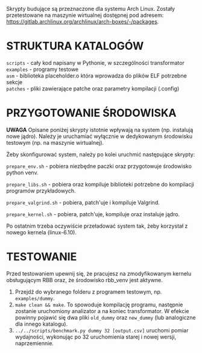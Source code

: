 Skrypty budujące są przeznaczone dla systemu Arch Linux. Zostały przetestowane na maszynie wirtualnej dostępnej pod adresem: <https://gitlab.archlinux.org/archlinux/arch-boxes/-/packages>.

# STRUKTURA KATALOGÓW
`scripts` - cały kod napisany w Pythonie, w szczególności transformator\
`examples` - programy testowe\
`asm` - biblioteka placeholder.o która wprowadza do plików ELF potrzebne sekcje\
`patches` - pliki zawierające patche oraz parametry kompilacji (.config)

# PRZYGOTOWANIE ŚRODOWISKA
**UWAGA** Opisane poniżej skrypty istotnie wpływają na system (np. instalują nowe jądro). Należy je uruchamiać wyłącznie w dedykowanym środowisku testowym (np. na maszynie wirtualnej).

Żeby skonfigurować system, należy po kolei uruchmić następujące skrypty: 

`prepare_env.sh` - pobiera niezbędne paczki oraz przygotowuje środowisko python venv.
    

`prepare_libs.sh` - pobiera oraz kompiluje biblioteki potrzebne do kompilacji programów przykładowych.

    
`prepare_valgrind.sh` - pobiera, patch'uje i kompiluje Valgrind.

`prepare_kernel.sh` - pobiera, patch'uje, kompiluje oraz instaluje jądro.
    
Po ostatnim trzeba oczywiście przeładować system tak, żeby korzystał z nowego kernela (linux-6.10).
    
# TESTOWANIE
Przed testowaniem upewnij się, że pracujesz na zmodyfikowanym kernelu obsługującym RBB oraz, że środowisko rbb_venv jest aktywne.

1. Przejdź do wybranego folderu z programem testowym, np. `examples/dummy`.
2. `make clean && make`. To spowoduje kompilację programu, następnie zostanie uruchomiony analizator a na koniec transformator. W efekcie powinny pojawić się dwa pliki `old_dummy` oraz `new_dummy` (lub analogiczne dla innego katalogu).
3. `../../scripts/benchmark.py dummy 32 [output.csv]` uruchomi pomiar wydajności, wykonując po 32 uruchomienia starej i nowej wersji, naprzemiennie.

